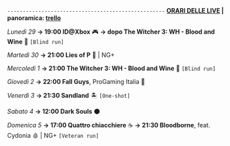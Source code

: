 <code>---------------------------------------------------</code>
<b><u>ORARI DELLE LIVE</u> | panoramica: <a href="https://trello.com/b/iKwdSGf3/sabaku">trello</a></b>

<i>Lunedì 29</i>
<b>→ 19:00 ID@Xbox</b> 🎮
<b>→ dopo The Witcher 3: WH - Blood and Wine</b> 🍷 <code>[Blind run]</code>

<i>Martedì 30</i>
<b>→ 21:00 Lies of P</b> 🤥 | NG+

<i>Mercoledì 1</i>
<b>→ 21:00 The Witcher 3: WH - Blood and Wine</b> 🍷 <code>[Blind run]</code>

<i>Giovedì 2</i>
<b>→ 22:00 Fall Guys</b>, ProGaming Italia 🍬

<i>Venerdì 3</i>
<b>→ 21:30 Sandland</b> 🏝️ <code>[One-shot]</code>

<i>Sabato 4</i>
<b>→ 12:00 Dark Souls</b> 🌑

<i>Domenica 5</i>
<b>→ 17:00 Quattro chiacchiere</b> ☕️
<b>→ 21:30 Bloodborne</b>, feat. Cydonia 🩸 | NG+ <code>[Veteran run]</code>
